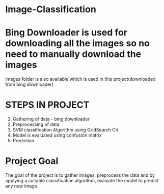 # Image-Classification

# Bing Downloader is used for downloading all the images so no need to manually download the images

images folder is also available which is used in this project(downloaded from bing downloader)

# STEPS IN PROJECT
1. Gathering of data - bing downloader
2. Preprocessing of data
3. SVM classification Algorithm using GridSearch CV
4. Model is evaluated using confusion matrix
5. Prediction 

# Project Goal
The goal of the project is to gather images, preprocess the data and by applying a suitable classification algorithm, evaluate the model to predict any new image.
